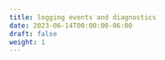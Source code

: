 ```yaml
---
title: logging events and diagnostics
date: 2023-06-14T00:00:00-06:00
draft: false
weight: 1
---
```

